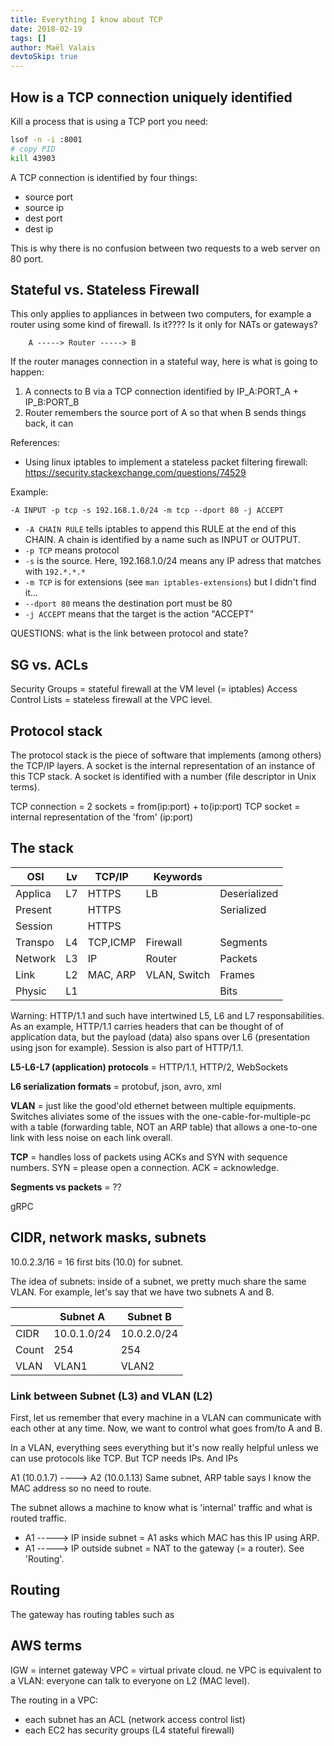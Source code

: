 ```yaml
---
title: Everything I know about TCP
date: 2018-02-19
tags: []
author: Maël Valais
devtoSkip: true
---
```


## How is a TCP connection uniquely identified

Kill a process that is using a TCP port you need:

```sh
lsof -n -i :8001
# copy PID
kill 43903
```

A TCP connection is identified by four things:

- source port
- source ip
- dest port
- dest ip

This is why there is no confusion between two requests to a web server on 80 port.

## Stateful vs. Stateless Firewall

This only applies to appliances in between two computers, for example a router using some kind of firewall. Is it???? Is it only for NATs or gateways?

```plain
    A -----> Router -----> B
```

If the router manages connection in a stateful way, here is what is going to happen:

1. A connects to B via a TCP connection identified by IP_A:PORT_A + IP_B:PORT_B
2. Router remembers the source port of A so that when B sends things back, it can

References:

- Using linux iptables to implement a stateless packet filtering firewall: <https://security.stackexchange.com/questions/74529>

Example:

```iptables
-A INPUT -p tcp -s 192.168.1.0/24 -m tcp --dport 80 -j ACCEPT
```

- `-A CHAIN RULE` tells iptables to append this RULE at the end of this CHAIN. A chain is identified by a name such as INPUT or OUTPUT.
- `-p TCP` means protocol
- `-s` is the source. Here, 192.168.1.0/24 means any IP adress that matches with `192.*.*.*`
- `-m TCP` is for extensions (see `man iptables-extensions`) but I didn't find it...
- `--dport 80` means the destination port must be 80
- `-j ACCEPT` means that the target is the action "ACCEPT"

QUESTIONS: what is the link between protocol and state?

## SG vs. ACLs

Security Groups = stateful firewall at the VM level (= iptables) Access Control Lists = stateless firewall at the VPC level.

## Protocol stack

The protocol stack is the piece of software that implements (among others) the TCP/IP layers. A socket is the internal representation of an instance of this TCP stack. A socket is identified with a number (file descriptor in Unix terms).

TCP connection = 2 sockets = from(ip:port) + to(ip:port) TCP socket = internal representation of the 'from' (ip:port)

## The stack

| OSI     | Lv  | TCP/IP   | Keywords     |              |
| ------- | --- | -------- | ------------ | ------------ |
| Applica | L7  | HTTPS    | LB           | Deserialized |
| Present |     | HTTPS    |              | Serialized   |
| Session |     | HTTPS    |              |              |
| Transpo | L4  | TCP,ICMP | Firewall     | Segments     |
| Network | L3  | IP       | Router       | Packets      |
| Link    | L2  | MAC, ARP | VLAN, Switch | Frames       |
| Physic  | L1  |          |              | Bits         |

Warning: HTTP/1.1 and such have intertwined L5, L6 and L7 responsabilities. As an example, HTTP/1.1 carries headers that can be thought of of application data, but the payload (data) also spans over L6 (presentation using json for example). Session is also part of HTTP/1.1.

**L5-L6-L7 (application) protocols** = HTTP/1.1, HTTP/2, WebSockets

**L6 serialization formats** = protobuf, json, avro, xml

**VLAN** = just like the good'old ethernet between multiple equipments. Switches aliviates some of the issues with the one-cable-for-multiple-pc with a table (forwarding table, NOT an ARP table) that allows a one-to-one link with less noise on each link overall.

**TCP** = handles loss of packets using ACKs and SYN with sequence numbers. SYN = please open a connection. ACK = acknowledge.

**Segments vs packets** = ??

gRPC

## CIDR, network masks, subnets

10.0.2.3/16 = 16 first bits (10.0) for subnet.

The idea of subnets: inside of a subnet, we pretty much share the same VLAN. For example, let's say that we have two subnets A and B.

|       | Subnet A    | Subnet B    |
| ----- | ----------- | ----------- |
| CIDR  | 10.0.1.0/24 | 10.0.2.0/24 |
| Count | 254         | 254         |
| VLAN  | VLAN1       | VLAN2       |

### Link between Subnet (L3) and VLAN (L2)

First, let us remember that every machine in a VLAN can communicate with each other at any time. Now, we want to control what goes from/to A and B.

In a VLAN, everything sees everything but it's now really helpful unless we can use protocols like TCP. But TCP needs IPs. And IPs

A1 (10.0.1.7) ----> A2 (10.0.1.13) Same subnet, ARP table says I know the MAC address so no need to route.

The subnet allows a machine to know what is 'internal' traffic and what is routed traffic.

- A1 -----> IP inside subnet = A1 asks which MAC has this IP using ARP.
- A1 -----> IP outside subnet = NAT to the gateway (= a router). See 'Routing'.

## Routing

The gateway has routing tables such as

## AWS terms

IGW = internet gateway VPC = virtual private cloud. ne VPC is equivalent to a VLAN: everyone can talk to everyone on L2 (MAC level).

The routing in a VPC:

- each subnet has an ACL (network access control list)
- each EC2 has security groups (L4 stateful firewall)
